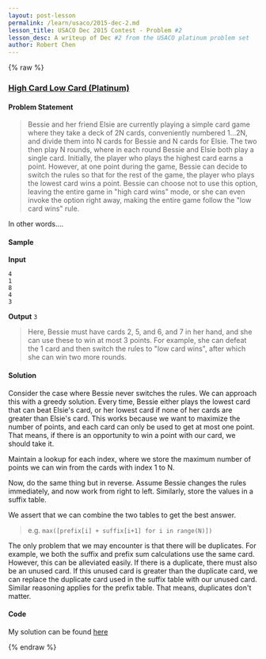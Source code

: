 ```yaml
---
layout: post-lesson
permalink: /learn/usaco/2015-dec-2.md
lesson_title: USACO Dec 2015 Contest - Problem #2
lesson_desc: A writeup of Dec #2 from the USACO platinum problem set
author: Robert Chen
---
```


{% raw %}

### [High Card Low Card (Platinum)](http://usaco.org/index.php?page=viewproblem2&cpid=577)

#### Problem Statement
> Bessie and her friend Elsie are currently playing a simple card game where they take a deck of 2N cards, conveniently numbered 1…2N, and divide them into N cards for Bessie and N cards for Elsie. The two then play N rounds, where in each round Bessie and Elsie both play a single card. Initially, the player who plays the highest card earns a point. However, at one point during the game, Bessie can decide to switch the rules so that for the rest of the game, the player who plays the lowest card wins a point. Bessie can choose not to use this option, leaving the entire game in "high card wins" mode, or she can even invoke the option right away, making the entire game follow the "low card wins" rule.

In other words....

#### Sample
**Input**
```
4
1
8
4
3
```
**Output**
```3```
>Here, Bessie must have cards 2, 5, and 6, and 7 in her hand, and she can use these to win at most 3 points. For example, she can defeat the 1 card and then switch the rules to "low card wins", after which she can win two more rounds.
#### Solution
Consider the case where Bessie never switches the rules. We can approach this with a greedy solution. Every time, Bessie either plays the lowest card that can beat Elsie's card, or her lowest card if none of her cards are greater than Elsie's card. This works because we want to maximize the number of points, and each card can only be used to get at most one point. That means, if there is an opportunity to win a point with our card, we should take it.

Maintain a lookup for each index, where we store the maximum number of points we can win from the cards with index 1 to N. 

Now, do the same thing but in reverse. Assume Bessie changes the rules immediately, and now work from right to left. Similarly, store the values in a suffix table.

We assert that we can combine the two tables to get the best answer.
> e.g. `max([prefix[i] + suffix[i+1] for i in range(N)])`

The only problem that we may encounter is that there will be duplicates. For example, we both the suffix and prefix sum calculations use the same card. However, this can be alleviated easily. If there is a duplicate, there must also be an unused card. If this unused card is greater than the duplicate card, we can replace the duplicate card used in the suffix table with our unused card. Similar reasoning applies for the prefix table. That means, duplicates don't matter. 

#### Code

My solution can be found [here](https://github.com/chen-robert/writeups/blob/master/usaco/2015/code/_262144.java)

{% endraw %}
